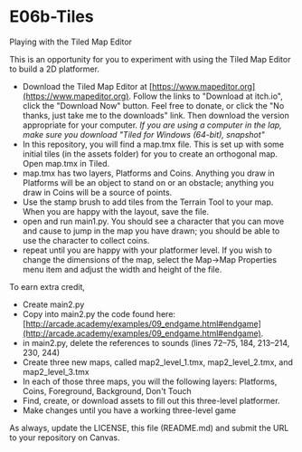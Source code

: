 # E06b-Tiles
Playing with the Tiled Map Editor

This is an opportunity for you to experiment with using the Tiled Map Editor to build a 2D platformer.

 * Download the Tiled Map Editor at [https://www.mapeditor.org](https://www.mapeditor.org). Follow the links to "Download at itch.io", click the "Download Now" button. Feel free to donate, or click the "No thanks, just take me to the downloads" link. Then download the version appropriate for your computer. *If you are using a computer in the lap, make sure you download "Tiled for Windows (64-bit), snapshot"*
 * In this repository, you will find a map.tmx file. This is set up with some initial tiles (in the assets folder) for you to create an orthogonal map. Open map.tmx in Tiled.
 * map.tmx has two layers, Platforms and Coins. Anything you draw in Platforms will be an object to stand on or an obstacle; anything you draw in Coins will be a source of points.
 * Use the stamp brush to add tiles from the Terrain Tool to your map. When you are happy with the layout, save the file.
 * open and run main1.py. You should see a character that you can move and cause to jump in the map you have drawn; you should be able to use the character to collect coins.
 * repeat until you are happy with your platformer level. If you wish to change the dimensions of the map, select the Map->Map Properties menu item and adjust the width and height of the file.

To earn extra credit,

 * Create main2.py
 * Copy into main2.py the code found here: [http://arcade.academy/examples/09_endgame.html#endgame](http://arcade.academy/examples/09_endgame.html#endgame).
 * in main2.py, delete the references to sounds (lines 72–75, 184, 213–214, 230, 244)
 * Create three new maps, called map2_level_1.tmx, map2_level_2.tmx, and map2_level_3.tmx
 * In each of those three maps, you will the following layers: Platforms, Coins, Foreground, Background, Don't Touch
 * Find, create, or download assets to fill out this three-level platformer. 
 * Make changes until you have a working three-level game

As always, update the LICENSE, this file (README.md) and submit the URL to your repository on Canvas.
